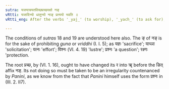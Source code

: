 ```yaml
---
sutra: यजयाचयतविच्छप्रच्छरक्षो नङ्
vRtti: यजादिभ्यो धातुभ्यो नाङ् प्रत्ययो भवति ॥
vRtti_eng: After the verbs '_yaj_' (to worship), '_yach_' (to ask for), '_yat_' (to strive), '_vichchh_' (to shine), '_prachchh_' (to ask) and '_raksh_' (to preserve), comes the affix '_nan_' with the force of denoting mere action &c.

---
```

The conditions of _sutras_ 18 and 19 are understood here also. The ङ् of नङ् is for the sake of prohibiting _guna_ or _vriddhi_ (I. I. 5); as यज्ञः 'sacrifice'; याच्ञा 'solicitation'; यत्नः 'effort'; विश्नः (VI. 4. 19) 'lustre'; प्रश्नः 'a question'; रक्ष्णः 'protection.

 The root प्रच्छ, by (VI. 1. 16), ought to have changed its र into ॠ before the ङित् affix नङ्. Its not doing so must be taken to be an irregularity countenanced by _Panini_, as we know from the fact that _Panini_ himself uses the form प्रश्नः in (III. 2. II7).